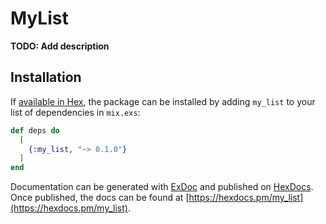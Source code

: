# MyList

**TODO: Add description**

## Installation

If [available in Hex](https://hex.pm/docs/publish), the package can be installed
by adding `my_list` to your list of dependencies in `mix.exs`:

```elixir
def deps do
  [
    {:my_list, "~> 0.1.0"}
  ]
end
```

Documentation can be generated with [ExDoc](https://github.com/elixir-lang/ex_doc)
and published on [HexDocs](https://hexdocs.pm). Once published, the docs can
be found at [https://hexdocs.pm/my_list](https://hexdocs.pm/my_list).

